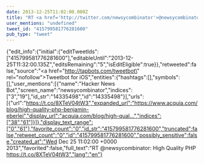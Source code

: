 ```yaml
---
date: 2013-12-25T11:02:00.000Z
title: "RT <a href='http://twitter.com/newsycombinator'>@newsycombinator</a>: High Quality PHP https://t.co/8XTeV04tW3″"
user_mentions: "undefined"
tweet_id: "415799581776281600"
pub_type: "tweet"
---
```

{"edit_info":{"initial":{"editTweetIds":["415799581776281600"],"editableUntil":"2013-12-25T11:32:00.135Z","editsRemaining":"5","isEditEligible":true}},"retweeted":false,"source":"<a href=\"http://tapbots.com/tweetbot\" rel=\"nofollow\">Tweetbot for iOS</a>","entities":{"hashtags":[],"symbols":[],"user_mentions":[{"name":"Hacker News Bot","screen_name":"newsycombinator","indices":["3","19"],"id_str":"14335498","id":"14335498"}],"urls":[{"url":"https://t.co/8XTeV04tW3","expanded_url":"https://www.acquia.com/blog/high-quality-php-benjamin-eberlei","display_url":"acquia.com/blog/high-qual…","indices":["38","61"]}]},"display_text_range":["0","61"],"favorite_count":"0","id_str":"415799581776281600","truncated":false,"retweet_count":"0","id":"415799581776281600","possibly_sensitive":false,"created_at":"Wed Dec 25 11:02:00 +0000 2013","favorited":false,"full_text":"RT @newsycombinator: High Quality PHP https://t.co/8XTeV04tW3","lang":"en"}
